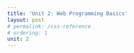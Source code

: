 ```yaml
---
title: 'Unit 2: Web Programming Basics'
layout: post
# permalink: /css-reference
# ordering: 1
unit: 2
---
```


<!-- HTML, CSS, & JavaScript | 
Lab 1 Due 
Lab 2 Out |-->